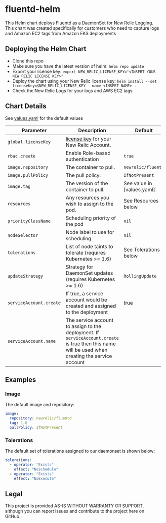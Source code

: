 # fluentd-helm

This Helm chart deploys Fluentd as a DaemonSet for New Relic Logging. This chart was created specifically for customers who need to capture logs and Amazon EC2 tags from Amazon EKS deployments

## Deploying the Helm Chart

- Clone this repo
- Make sure you have the latest version of helm: `helm repo update`
- Export your license key: `export NEW_RELIC_LICENSE_KEY="<INSERT YOUR NEW RELIC LICENSE KEY>"`
- Deploy the chart using your New Relic license key: `helm install --set licenseKey=$NEW_RELIC_LICENSE_KEY --name <INSERT NAME> .`
- Check the New Relic Logs for your logs and AWS EC2 tags

## Chart Details

See [values.yaml](../../blob/master/newrelic-logging/values.yaml) for the default values

| Parameter               | Description                                                                                                                                       | Default                     |
| ----------------------- | ------------------------------------------------------------------------------------------------------------------------------------------------- | --------------------------- |
| `global.licenseKey`     | [license key](https://docs.newrelic.com/docs/accounts/install-new-relic/account-setup/license-key) for your New Relic Account.                    |
| `rbac.create`           | Enable Role-based authentication                                                                                                                  | `true`                      |
| `image.repository`      | The container to pull.                                                                                                                            | `newrelic/fluentd`          |
| `image.pullPolicy`      | The pull policy.                                                                                                                                  | `IfNotPresent`              |
| `image.tag`             | The version of the container to pull.                                                                                                             | See value in [values.yaml]` |
| `resources`             | Any resources you wish to assign to the pod.                                                                                                      | See Resources below         |
| `priorityClassName`     | Scheduling priority of the pod                                                                                                                    | `nil`                       |
| `nodeSelector`          | Node label to use for scheduling                                                                                                                  | `nil`                       |
| `tolerations`           | List of node taints to tolerate (requires Kubernetes >= 1.6)                                                                                      | See Tolerations below       |
| `updateStrategy`        | Strategy for DaemonSet updates (requires Kubernetes >= 1.6)                                                                                       | `RollingUpdate`             |
| `serviceAccount.create` | If true, a service account would be created and assigned to the deployment                                                                        | true                        |
| `serviceAccount.name`   | The service account to assign to the deployment. If `serviceAccount.create` is true then this name will be used when creating the service account |                             |

## Examples

### Image

The default image and repository:

```yaml
image:
  repository: newrelic/fluentd
  tag: 1.0
  pullPolicy: IfNotPresent
```

### Tolerations

The default set of tolerations assigned to our daemonset is shown below:

```yaml
tolerations:
  - operator: "Exists"
    effect: "NoSchedule"
  - operator: "Exists"
    effect: "NoExecute"
```

## Legal

This project is provided AS-IS WITHOUT WARRANTY OR SUPPORT, although you can report issues and contribute to the project here on GitHub.

